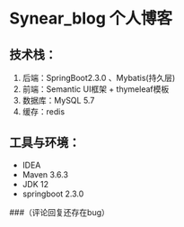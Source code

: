 # Synear_blog 个人博客
## 技术栈：
1. 后端：SpringBoot2.3.0 、Mybatis(持久层)
2. 前端：Semantic UI框架 + thymeleaf模板
3. 数据库：MySQL 5.7
4. 缓存：redis

## 工具与环境：
- IDEA
- Maven 3.6.3
- JDK 12
- springboot 2.3.0

###（评论回复还存在bug）
